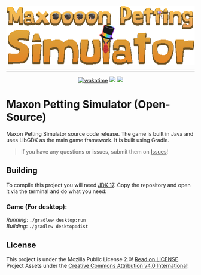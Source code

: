 <div align="center">
    <img src="assets/sprites/brand.png" alt="Maxon Petting Simulator" title="Maxon Petting Simulator"><hr>
    <a href="https://wakatime.com/badge/user/09f67b1c-0691-482a-a1d4-e4751e6962de/project/79913770-2bc1-448e-91e8-5bef19d4622d"><img src="https://wakatime.com/badge/user/09f67b1c-0691-482a-a1d4-e4751e6962de/project/79913770-2bc1-448e-91e8-5bef19d4622d.svg?style=plastic" alt="wakatime"></a>
    <img src="https://img.shields.io/github/license/notdankenough/MaxonPettingSim?style=plastic">
    <a href="https://ilotterytea.itch.io/maxon"><img src="https://img.shields.io/badge/-Get%20the%20Maxon%20Petting%20Simulator%20on%20Itch.io-171601?style=plastic&logo=itch.io"></a>
</div>

# Maxon Petting Simulator (Open-Source)
Maxon Petting Simulator source code release. The game is built in Java and uses LibGDX as the main game framework. It is built using Gradle.

> If you have any questions or issues, submit them on [Issues](https://github.com/notdankenough/maxonpettingsim/issues)!

## Building
To compile this project you will need [JDK 17](https://adoptium.net/). Copy the repository and open it via the terminal and do what you need:
### Game (For desktop):
*Running*: `./gradlew desktop:run`<br>
*Building*: `./gradlew desktop:dist`

## License
This project is under the Mozilla Public License 2.0! [Read on LICENSE](https://github.com/NotDankEnough/MaxonPettingSim/blob/master/LICENSE).<br>
Project Assets under the [Creative Commons Attribution v4.0 International](https://creativecommons.org/licenses/by/4.0/)!